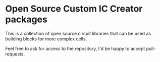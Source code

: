 # Open Source Custom IC Creator packages

This is a collection of open source circuit libraries that can be used as building blocks for more complex cells.

Feel free to ask for access to the repository, I'd be happy to accept pull-requests.

